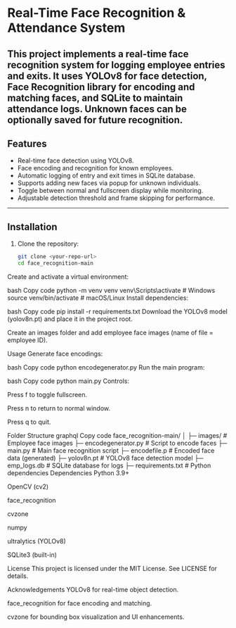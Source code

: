# Real-Time Face Recognition & Attendance System

This project implements a real-time face recognition system for logging employee entries and exits. It uses **YOLOv8** for face detection, **Face Recognition** library for encoding and matching faces, and **SQLite** to maintain attendance logs. Unknown faces can be optionally saved for future recognition.
---

## Features

- Real-time face detection using YOLOv8.
- Face encoding and recognition for known employees.
- Automatic logging of entry and exit times in SQLite database.
- Supports adding new faces via popup for unknown individuals.
- Toggle between normal and fullscreen display while monitoring.
- Adjustable detection threshold and frame skipping for performance.

---

## Installation

1. Clone the repository:
   ```bash
   git clone <your-repo-url>
   cd face_recognition-main
Create and activate a virtual environment:

bash
Copy code
python -m venv venv
venv\Scripts\activate       # Windows
source venv/bin/activate    # macOS/Linux
Install dependencies:

bash
Copy code
pip install -r requirements.txt
Download the YOLOv8 model (yolov8n.pt) and place it in the project root.

Create an images folder and add employee face images (name of file = employee ID).

Usage
Generate face encodings:

bash
Copy code
python encodegenerator.py
Run the main program:

bash
Copy code
python main.py
Controls:

Press f to toggle fullscreen.

Press n to return to normal window.

Press q to quit.

Folder Structure
graphql
Copy code
face_recognition-main/
│
├─ images/               # Employee face images
├─ encodegenerator.py    # Script to encode faces
├─ main.py               # Main face recognition script
├─ encodefile.p          # Encoded face data (generated)
├─ yolov8n.pt            # YOLOv8 face detection model
├─ emp_logs.db           # SQLite database for logs
├─ requirements.txt      # Python dependencies
Dependencies
Python 3.9+

OpenCV (cv2)

face_recognition

cvzone

numpy

ultralytics (YOLOv8)

SQLite3 (built-in)

License
This project is licensed under the MIT License. See LICENSE for details.

Acknowledgements
YOLOv8 for real-time object detection.

face_recognition for face encoding and matching.

cvzone for bounding box visualization and UI enhancements.
